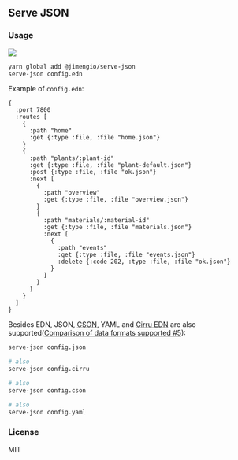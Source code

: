 
Serve JSON
----

### Usage

![](https://img.shields.io/npm/v/@jimengio/serve-json.svg?style=flat-square)

```bash
yarn global add @jimengio/serve-json
serve-json config.edn
```

Example of `config.edn`:

```cirru
{
  :port 7800
  :routes [
    {
      :path "home"
      :get {:type :file, :file "home.json"}
    }
    {
      :path "plants/:plant-id"
      :get {:type :file, :file "plant-default.json"}
      :post {:type :file, :file "ok.json"}
      :next [
        {
          :path "overview"
          :get {:type :file, :file "overview.json"}
        }
        {
          :path "materials/:material-id"
          :get {:type :file, :file "materials.json"}
          :next [
            {
              :path "events"
              :get {:type :file, :file "events.json"}
              :delete {:code 202, :type :file, :file "ok.json"}
            }
          ]
        }
      ]
    }
  ]
}
```

Besides EDN, JSON, [CSON](https://github.com/bevry/cson), YAML and [Cirru EDN](https://github.com/Cirru/cirru-edn) are also supported([Comparison of data formats supported #5](https://github.com/jimengio/serve-json/issues/5)):

```bash
serve-json config.json

# also
serve-json config.cirru

# also
serve-json config.cson

# also
serve-json config.yaml
```

### License

MIT
